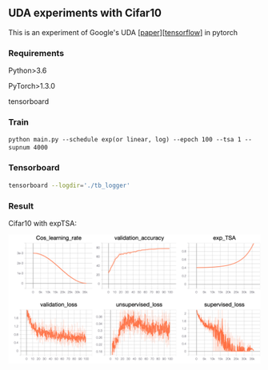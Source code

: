 ## UDA experiments with Cifar10

This is an experiment of Google's UDA [[paper\]](https://arxiv.org/abs/1904.12848)[[tensorflow\]](https://github.com/google-research/uda) in pytorch

### Requirements

Python>3.6

PyTorch>1.3.0

tensorboard

### Train

```shell
python main.py --schedule exp(or linear, log) --epoch 100 --tsa 1 --supnum 4000
```

### Tensorboard

```sh
tensorboard --logdir='./tb_logger'
```

### Result

Cifar10 with expTSA:

![exp_result.png](https://github.com/wangqs97/UDA-PyTorch/blob/master/readme_data/exp_result.png?raw=true)


